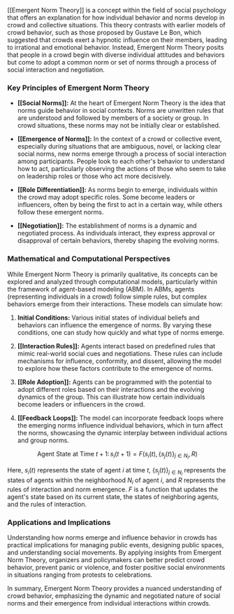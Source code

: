 [[Emergent Norm Theory]] is a concept within the field of social psychology that offers an explanation for how individual behavior and norms develop in crowd and collective situations. This theory contrasts with earlier models of crowd behavior, such as those proposed by Gustave Le Bon, which suggested that crowds exert a hypnotic influence on their members, leading to irrational and emotional behavior. Instead, Emergent Norm Theory posits that people in a crowd begin with diverse individual attitudes and behaviors but come to adopt a common norm or set of norms through a process of social interaction and negotiation.

### Key Principles of Emergent Norm Theory

- **[[Social Norms]]:** At the heart of Emergent Norm Theory is the idea that norms guide behavior in social contexts. Norms are unwritten rules that are understood and followed by members of a society or group. In crowd situations, these norms may not be initially clear or established.

- **[[Emergence of Norms]]:** In the context of a crowd or collective event, especially during situations that are ambiguous, novel, or lacking clear social norms, new norms emerge through a process of social interaction among participants. People look to each other's behavior to understand how to act, particularly observing the actions of those who seem to take on leadership roles or those who act more decisively.

- **[[Role Differentiation]]:** As norms begin to emerge, individuals within the crowd may adopt specific roles. Some become leaders or influencers, often by being the first to act in a certain way, while others follow these emergent norms.

- **[[Negotiation]]:** The establishment of norms is a dynamic and negotiated process. As individuals interact, they express approval or disapproval of certain behaviors, thereby shaping the evolving norms.

### Mathematical and Computational Perspectives

While Emergent Norm Theory is primarily qualitative, its concepts can be explored and analyzed through computational models, particularly within the framework of agent-based modeling (ABM). In ABMs, agents (representing individuals in a crowd) follow simple rules, but complex behaviors emerge from their interactions. These models can simulate how:

1. **Initial Conditions:** Various initial states of individual beliefs and behaviors can influence the emergence of norms. By varying these conditions, one can study how quickly and what type of norms emerge.

2. **[[Interaction Rules]]:** Agents interact based on predefined rules that mimic real-world social cues and negotiations. These rules can include mechanisms for influence, conformity, and dissent, allowing the model to explore how these factors contribute to the emergence of norms.

3. **[[Role Adoption]]:** Agents can be programmed with the potential to adopt different roles based on their interactions and the evolving dynamics of the group. This can illustrate how certain individuals become leaders or influencers in the crowd.

4. **[[Feedback Loops]]:** The model can incorporate feedback loops where the emerging norms influence individual behaviors, which in turn affect the norms, showcasing the dynamic interplay between individual actions and group norms.

$$\text{Agent State at Time } t+1: \, s_{i}(t+1) = F(s_{i}(t), \{s_{j}(t)\}_{j \in N_i}, R)$$

Here, $s_{i}(t)$ represents the state of agent $i$ at time $t$, $\{s_{j}(t)\}_{j \in N_i}$ represents the states of agents within the neighborhood $N_i$ of agent $i$, and $R$ represents the rules of interaction and norm emergence. $F$ is a function that updates the agent's state based on its current state, the states of neighboring agents, and the rules of interaction.

### Applications and Implications

Understanding how norms emerge and influence behavior in crowds has practical implications for managing public events, designing public spaces, and understanding social movements. By applying insights from Emergent Norm Theory, organizers and policymakers can better predict crowd behavior, prevent panic or violence, and foster positive social environments in situations ranging from protests to celebrations.

In summary, Emergent Norm Theory provides a nuanced understanding of crowd behavior, emphasizing the dynamic and negotiated nature of social norms and their emergence from individual interactions within crowds.